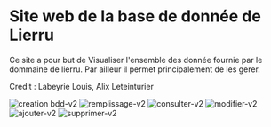 # Site web de la base de donnée de Lierru

Ce site a pour but de Visualiser l'ensemble des donnée fournie par le dommaine de lierru.
Par ailleur il permet principalement de les gerer.

Credit : Labeyrie Louis, Alix Leteinturier

![creation bdd-v2](https://github.com/leteinta/SiteWeb-Lierru-main/assets/97354292/ebfba281-5045-4832-92d3-4ded8d38c4f2)
![remplissage-v2](https://github.com/leteinta/SiteWeb-Lierru-main/assets/97354292/cf456b9d-dcc5-49e0-ae6b-ae6926c100a4)
![consulter-v2](https://github.com/leteinta/SiteWeb-Lierru-main/assets/97354292/b05ab58c-212b-47c2-b20c-f8a1d25601ed)
![modifier-v2](https://github.com/leteinta/SiteWeb-Lierru-main/assets/97354292/b20ce536-f0ba-401e-b4e1-361b65917554)
![ajouter-v2](https://github.com/leteinta/SiteWeb-Lierru-main/assets/97354292/18e290e4-45de-4110-9d4e-2b6309148a7a)
![supprimer-v2](https://github.com/leteinta/SiteWeb-Lierru-main/assets/97354292/b61cccd1-373e-4427-8ea8-3cd6c20566b4)
